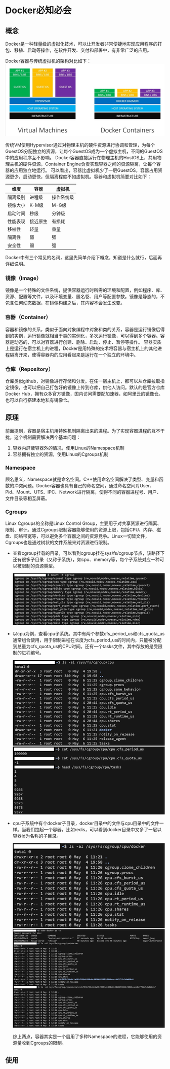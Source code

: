 # Docker必知必会

## 概念

Docker是一种轻量级的虚拟化技术，可以让开发者非常便捷地实现应用程序的打包、移植、启动等操作，在软件开发、交付和部署中，有非常广泛的应用。

Docker容器与传统虚拟机的架构对比如下：
![docker子目录](./resources/vm-vs-docker.jpg)

传统VM使用Hypervisor通过对物理主机的硬件资源进行协调和管理，为每个GuestOS分配独立的资源，让每个GuestOS成为一个虚拟主机，不同的GuestOS中的应用程序互不影响。
Docker容器直接运行在物理主机的HostOS上，共用物理主机的硬件资源，Container Engine负责实现容器之间的资源隔离，让每个容器的应用独立地运行。
可以看出，容器比虚拟机少了一层GuestOS，容器占用资源更少，启动更快，但隔离程度不如虚拟机。容器和虚拟机简要对比如下：

| 维度   | 容器   | 虚拟机   |
| ---- | ---- | ----- |
| 隔离级别 | 进程级  | 操作系统级 |
| 镜像大小 | K-M级 | M-G级  |
| 启动时间 | 秒级   | 分钟级   |
| 性能表现 | 接近原生 | 有损耗   |
| 移植性  | 轻量   | 重量    |
| 隔离性  | 弱    | 强     |
| 安全性  | 弱    | 强     |

Docker中有三个常见的名词，这里先简单介绍下概念，知道是什么就行，后面再详细说明。

### 镜像（Image）

镜像是一个特殊的文件系统，提供容器运行时所需的环境和配置，例如程序、库、资源、配置等文件，以及环境变量、匿名卷、用户等配置参数。镜像是静态的，不包含任何动态数据，在镜像构建之后，其内容不会发生改变。

### 容器（Container）

容器和镜像的关系，类似于面向对象编程中对象和类的关系，容器是运行镜像后得到的实例，运行镜像就相当于类的实例化，多次运行镜像，可以得到多个容器。容器是动态的，可以对容器进行创建、删除、启动、停止、暂停等操作。
容器实质上是运行在宿主机上的进程，Docker是用特殊的技术将容器与宿主机上的其他进程隔离开来，使得容器内的应用看起来是运行在一个独立的环境中。

### 仓库（Repository）

仓库类似github，对镜像进行存储和分发。在任一宿主机上，都可以从仓库拉取指定镜像，也可以把自己打包好的镜像上传到仓库，供他人访问。默认的是官方仓库Docker Hub，拥有众多官方镜像，国内访问需要配加速器，如阿里云的镜像仓。也可以自行搭建本地私有镜像仓。

## 原理

前面提到，容器是宿主机用特殊机制隔离出来的进程。为了实现容器进程的互不干扰，这个机制需要解决两个基本问题：

1. 容器内屏蔽容器外的情况，使用Linux的Namespace机制
2. 容器拥有独立的资源，使用Linux的Cgroups机制

### Namespace

顾名思义，Namespace就是命名空间。C++使用命名空间解决了类型、变量和函数的冲突问题。Docker容器也具有自己的命名空间，通过命名空间对User、Pid、Mount、UTS、IPC、Network进行隔离，使得不同的容器进程号、用户、文件目录等相互屏蔽。

### Cgroups

Linux Cgroups的全称是Linux Control Group，主要用于对共享资源进行隔离、限制、审计。通过Cgroups限制容器能够使用的资源上限，包括CPU、内存、磁盘、网络带宽等，可以避免多个容器之间的资源竞争。Linux一切皆文件，Cgroups也是通过树状的文件系统来对资源进行限制。

- 查看cgroup挂载的目录，可以看到cgroup挂在sys/fs/cgroup节点，该路径下还有很多子目录（又称子系统），如cpu、memory等，每个子系统对应一种可以被限制的资源类型。

  ![cgroup挂载](./resources/cgroup挂载.png)

- 以cpu为例，查看cpu子系统。其中有两个参数cfs_period_us和cfs_quota_us通常组合使用，用于限制进程在长度为cfs_period_us的时间内，只能被分配到总量为cfs_quota_us的CPU时间。还有一个tasks文件，其中存放的是受限制的进程编号。

  ![cpu子系统](./resources/cpu子系统.png)
  ![cpu限制](./resources/cpu限制.png)  

- cpu子系统中有个docker子目录，docker目录中的文件与cpu目录中的文件一样。当我们拉起一个容器，比如redis，可以看到docker目录中又多了一层以容器id为名称的子目录。

  ![docker子目录](./resources/docker子目录.png)
  ![容器子目录](./resources/容器子目录.png)  
  
  综上两点，容器其实是一个启用了多种Namespace的进程，它能够使用的资源量收到Cgroups的限制。

## 使用








